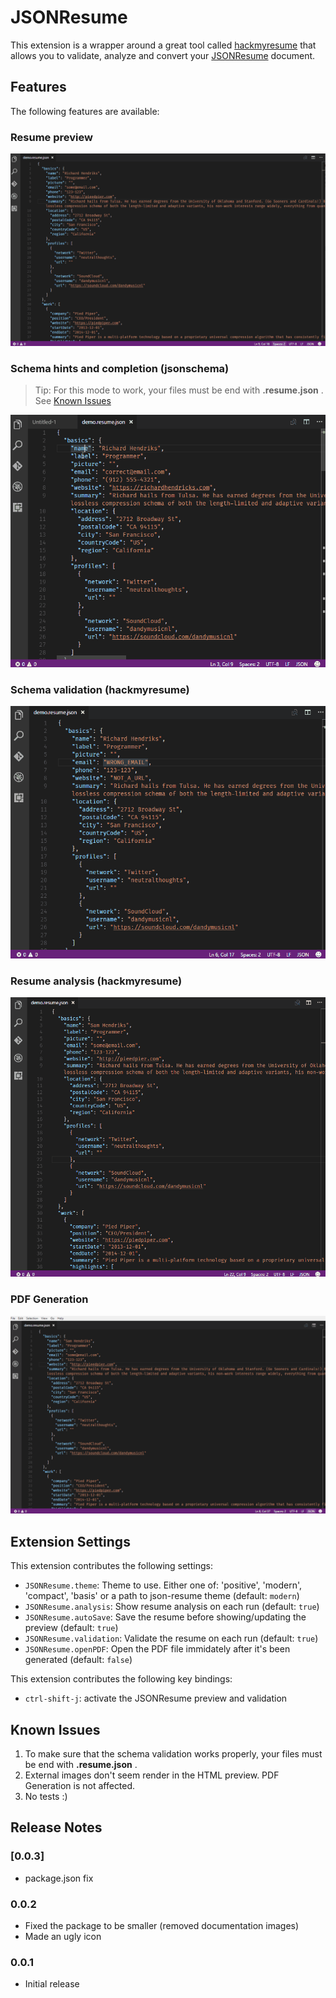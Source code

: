 # JSONResume

This extension is a wrapper around a great tool called  [hackmyresume](http://please.hackmyresume.com/) that allows you to validate, analyze and convert your [JSONResume](https://jsonresume.org/) document.

## Features

The following features are available:

### Resume preview

![Resume preview](assets/preview.gif)

### Schema hints and completion (jsonschema)
> Tip: For this mode to work, your files must be end with **.resume.json** . See [Known Issues](#issues)

![Schema hints](assets/schema.gif)

### Schema validation (hackmyresume)

![Schema validation](assets/validation.gif)

### Resume analysis (hackmyresume)

![Resume analysis](assets/analysis.gif)

### PDF Generation

![PDF Generation](assets/pdf.gif)


## Extension Settings
This extension contributes the following settings:

* `JSONResume.theme`: Theme to use. Either one of: 'positive', 'modern', 'compact', 'basis' or a path to json-resume theme (default: `modern`)
* `JSONResume.analysis`: Show resume analysis on each run (default: `true`) 
* `JSONResume.autoSave`: Save the resume before showing/updating the preview (default: `true`)
* `JSONResume.validation`: Validate the resume on each run (default: `true`)
* `JSONResume.openPDF`: Open the PDF file immidately after it's been generated (default: `false`)

This extension contributes the following key bindings:

* `ctrl-shift-j`: activate the JSONResume preview and validation

## <a name="issues"></a>Known Issues

1. To make sure that the schema validation works properly, your files must be end with **.resume.json** . 
2. External images don't seem render in the HTML preview. PDF Generation is not affected.
3. No tests :)

## Release Notes

### [0.0.3]

- package.json fix

### 0.0.2

- Fixed the package to be smaller (removed documentation images)
- Made an ugly icon

### 0.0.1
- Initial release

